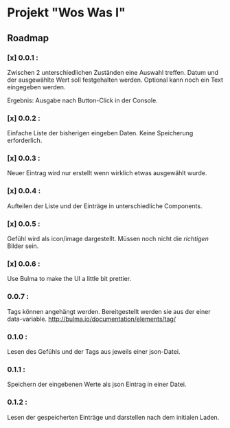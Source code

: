 # Projekt "Wos Was I"

## Roadmap

### [x] 0.0.1 :
Zwischen 2 unterschiedlichen Zuständen eine Auswahl treffen.
Datum und der ausgewählte Wert soll festgehalten werden.
Optional kann noch ein Text eingegeben werden.

Ergebnis: Ausgabe nach Button-Click in der Console.

### [x] 0.0.2 :
Einfache Liste der bisherigen eingeben Daten. Keine Speicherung erforderlich.

### [x] 0.0.3 : 
Neuer Eintrag wird nur erstellt wenn wirklich etwas ausgewählt wurde.

### [x] 0.0.4 : 
Aufteilen der Liste und der Einträge in unterschiedliche Components.

### [x] 0.0.5 :
Gefühl wird als icon/image dargestellt. Müssen noch nicht die *richtigen* Bilder sein.

### [x] 0.0.6 : 
Use Bulma to make the UI a little bit prettier.

### 0.0.7 :
Tags können angehängt werden. Bereitgestellt werden sie aus der einer data-variable.
http://bulma.io/documentation/elements/tag/ 

### 0.1.0 :
Lesen des Gefühls und der Tags aus jeweils einer json-Datei.

### 0.1.1 :
Speichern der eingebenen Werte als json Eintrag in einer Datei.

### 0.1.2 : 
Lesen der gespeicherten Einträge und darstellen nach dem initialen Laden.